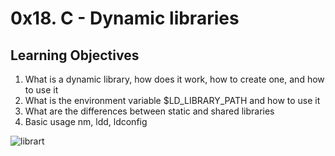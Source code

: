 # 0x18. C - Dynamic libraries

## Learning Objectives

1. What is a dynamic library, how does it work, how to create one, and how to use it
2. What is the environment variable $LD_LIBRARY_PATH and how to use it
3. What are the differences between static and shared libraries
4. Basic usage nm, ldd, ldconfig

![librart](https://mcdn.wallpapersafari.com/medium/84/85/PBkRhL.jpg)
